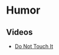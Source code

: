 # Humor

## Videos

- [Do Not Touch It](https://www.reddit.com/r/ProgrammerHumor/comments/wj79ss/do_not_touch_it/)

